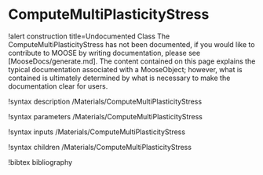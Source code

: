 <!-- MOOSE Documentation Stub: Remove this when content is added. -->

# ComputeMultiPlasticityStress

!alert construction title=Undocumented Class
The ComputeMultiPlasticityStress has not been documented, if you would like to contribute to MOOSE by
writing documentation, please see [MooseDocs/generate.md]. The content contained on this page explains
the typical documentation associated with a MooseObject; however, what is contained is ultimately
determined by what is necessary to make the documentation clear for users.

!syntax description /Materials/ComputeMultiPlasticityStress

!syntax parameters /Materials/ComputeMultiPlasticityStress

!syntax inputs /Materials/ComputeMultiPlasticityStress

!syntax children /Materials/ComputeMultiPlasticityStress

!bibtex bibliography
